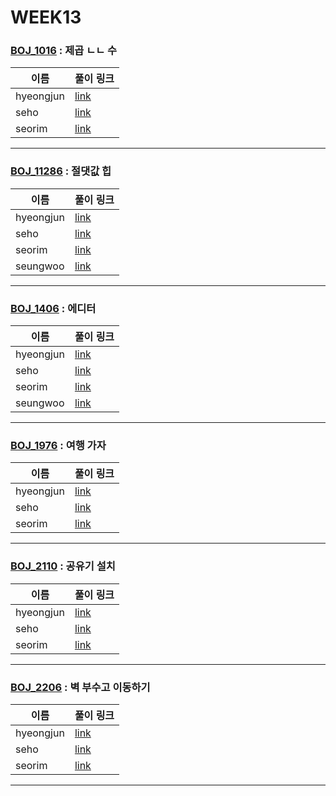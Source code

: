# WEEK13

### [BOJ_1016](https://boj.kr/1016) : 제곱 ㄴㄴ 수

|이름|풀이 링크|
|--|--|
|hyeongjun| [link](BOJ1016/hyeongjun.cpp)
|seho| [link](BOJ1016/seho.py)
|seorim| [link](BOJ1016/seorim.py)
---


### [BOJ_11286](https://boj.kr/11286) : 절댓값 힙

|이름|풀이 링크|
|--|--|
|hyeongjun| [link](BOJ11286/hyeongjun.cpp)
|seho| [link](BOJ11286/seho.py)
|seorim| [link](BOJ11286/seorim.py)
|seungwoo| [link](BOJ11286/seungwoo.py)
---


### [BOJ_1406](https://boj.kr/1406) : 에디터

|이름|풀이 링크|
|--|--|
|hyeongjun| [link](BOJ1406/hyeongjun.cpp)
|seho| [link](BOJ1406/seho.py)
|seorim| [link](BOJ1406/seorim.py)
|seungwoo| [link](BOJ1406/seungwoo.py)
---


### [BOJ_1976](https://boj.kr/1976) : 여행 가자

|이름|풀이 링크|
|--|--|
|hyeongjun| [link](BOJ1976/hyeongjun.cpp)
|seho| [link](BOJ1976/seho.py)
|seorim| [link](BOJ1976/seorim.py)
---


### [BOJ_2110](https://boj.kr/2110) : 공유기 설치

|이름|풀이 링크|
|--|--|
|hyeongjun| [link](BOJ2110/hyeongjun.cpp)
|seho| [link](BOJ2110/seho.py)
|seorim| [link](BOJ2110/seorim.py)
---


### [BOJ_2206](https://boj.kr/2206) : 벽 부수고 이동하기

|이름|풀이 링크|
|--|--|
|hyeongjun| [link](BOJ2206/hyeongjun.cpp)
|seho| [link](BOJ2206/seho.py)
|seorim| [link](BOJ2206/seorim.py)
---
